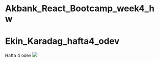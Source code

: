 # Akbank_React_Bootcamp_week4_hw
# Ekin_Karadag_hafta4_odev
 Hafta 4 odev
 ![](https://github.com/)
